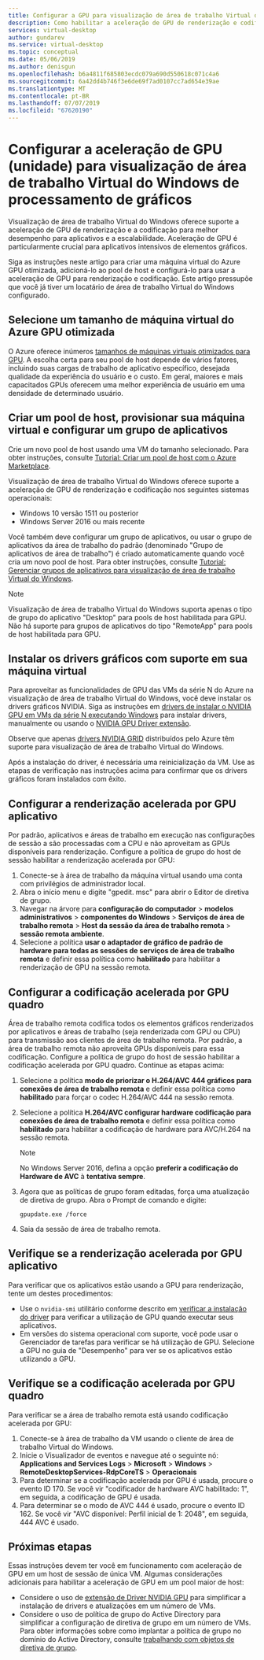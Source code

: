 ```yaml
---
title: Configurar a GPU para visualização de área de trabalho Virtual do Windows - Azure
description: Como habilitar a aceleração de GPU de renderização e codificação na visualização de área de trabalho Virtual do Windows.
services: virtual-desktop
author: gundarev
ms.service: virtual-desktop
ms.topic: conceptual
ms.date: 05/06/2019
ms.author: denisgun
ms.openlocfilehash: b6a4811f685803ecdc079a690d550618c071c4a6
ms.sourcegitcommit: 6a42dd4b746f3e6de69f7ad0107cc7ad654e39ae
ms.translationtype: MT
ms.contentlocale: pt-BR
ms.lasthandoff: 07/07/2019
ms.locfileid: "67620190"
---
```

# <a name="configure-graphics-processing-unit-gpu-acceleration-for-windows-virtual-desktop-preview"></a>Configurar a aceleração de GPU (unidade) para visualização de área de trabalho Virtual do Windows de processamento de gráficos

Visualização de área de trabalho Virtual do Windows oferece suporte a aceleração de GPU de renderização e a codificação para melhor desempenho para aplicativos e a escalabilidade. Aceleração de GPU é particularmente crucial para aplicativos intensivos de elementos gráficos.

Siga as instruções neste artigo para criar uma máquina virtual do Azure GPU otimizada, adicioná-lo ao pool de host e configurá-lo para usar a aceleração de GPU para renderização e codificação. Este artigo pressupõe que você já tiver um locatário de área de trabalho Virtual do Windows configurado.

## <a name="select-a-gpu-optimized-azure-virtual-machine-size"></a>Selecione um tamanho de máquina virtual do Azure GPU otimizada

O Azure oferece inúmeros [tamanhos de máquinas virtuais otimizados para GPU](/azure/virtual-machines/windows/sizes-gpu). A escolha certa para seu pool de host depende de vários fatores, incluindo suas cargas de trabalho de aplicativo específico, desejada qualidade da experiência do usuário e o custo. Em geral, maiores e mais capacitados GPUs oferecem uma melhor experiência de usuário em uma densidade de determinado usuário.

## <a name="create-a-host-pool-provision-your-virtual-machine-and-configure-an-app-group"></a>Criar um pool de host, provisionar sua máquina virtual e configurar um grupo de aplicativos

Crie um novo pool de host usando uma VM do tamanho selecionado. Para obter instruções, consulte [Tutorial: Criar um pool de host com o Azure Marketplace](/azure/virtual-desktop/create-host-pools-azure-marketplace).

Visualização de área de trabalho Virtual do Windows oferece suporte a aceleração de GPU de renderização e codificação nos seguintes sistemas operacionais:

* Windows 10 versão 1511 ou posterior
* Windows Server 2016 ou mais recente

Você também deve configurar um grupo de aplicativos, ou usar o grupo de aplicativos da área de trabalho do padrão (denominado "Grupo de aplicativos de área de trabalho") é criado automaticamente quando você cria um novo pool de host. Para obter instruções, consulte [Tutorial: Gerenciar grupos de aplicativos para visualização de área de trabalho Virtual do Windows](/azure/virtual-desktop/manage-app-groups).

>[!NOTE]
>Visualização de área de trabalho Virtual do Windows suporta apenas o tipo de grupo do aplicativo "Desktop" para pools de host habilitada para GPU. Não há suporte para grupos de aplicativos do tipo "RemoteApp" para pools de host habilitada para GPU.

## <a name="install-supported-graphics-drivers-in-your-virtual-machine"></a>Instalar os drivers gráficos com suporte em sua máquina virtual

Para aproveitar as funcionalidades de GPU das VMs da série N do Azure na visualização de área de trabalho Virtual do Windows, você deve instalar os drivers gráficos NVIDIA. Siga as instruções em [drivers de instalar o NVIDIA GPU em VMs da série N executando Windows](/azure/virtual-machines/windows/n-series-driver-setup) para instalar drivers, manualmente ou usando o [NVIDIA GPU Driver extensão](/azure/virtual-machines/extensions/hpccompute-gpu-windows).

Observe que apenas [drivers NVIDIA GRID](/azure/virtual-machines/windows/n-series-driver-setup#nvidia-grid-drivers) distribuídos pelo Azure têm suporte para visualização de área de trabalho Virtual do Windows.

Após a instalação do driver, é necessária uma reinicialização da VM. Use as etapas de verificação nas instruções acima para confirmar que os drivers gráficos foram instalados com êxito.

## <a name="configure-gpu-accelerated-app-rendering"></a>Configurar a renderização acelerada por GPU aplicativo

Por padrão, aplicativos e áreas de trabalho em execução nas configurações de sessão a são processadas com a CPU e não aproveitam as GPUs disponíveis para renderização. Configure a política de grupo do host de sessão habilitar a renderização acelerada por GPU:

1. Conecte-se à área de trabalho da máquina virtual usando uma conta com privilégios de administrador local.
2. Abra o início menu e digite "gpedit. msc" para abrir o Editor de diretiva de grupo.
3. Navegar na árvore para **configuração do computador** > **modelos administrativos** > **componentes do Windows**  >   **Serviços de área de trabalho remota** > **Host da sessão da área de trabalho remota** > **sessão remota ambiente**.
4. Selecione a política **usar o adaptador de gráfico de padrão de hardware para todas as sessões de serviços de área de trabalho remota** e definir essa política como **habilitado** para habilitar a renderização de GPU na sessão remota.

## <a name="configure-gpu-accelerated-frame-encoding"></a>Configurar a codificação acelerada por GPU quadro

Área de trabalho remota codifica todos os elementos gráficos renderizados por aplicativos e áreas de trabalho (seja renderizada com GPU ou CPU) para transmissão aos clientes de área de trabalho remota. Por padrão, a área de trabalho remota não aproveita GPUs disponíveis para essa codificação. Configure a política de grupo do host de sessão habilitar a codificação acelerada por GPU quadro. Continue as etapas acima:

1. Selecione a política **modo de priorizar o H.264/AVC 444 gráficos para conexões de área de trabalho remota** e definir essa política como **habilitado** para forçar o codec H.264/AVC 444 na sessão remota.
2. Selecione a política **H.264/AVC configurar hardware codificação para conexões de área de trabalho remota** e definir essa política como **habilitado** para habilitar a codificação de hardware para AVC/H.264 na sessão remota.

    >[!NOTE]
    >No Windows Server 2016, defina a opção **preferir a codificação do Hardware de AVC** à **tentativa sempre**.

3. Agora que as políticas de grupo foram editadas, força uma atualização de diretiva de grupo. Abra o Prompt de comando e digite:

    ```batch
    gpupdate.exe /force
    ```

4. Saia da sessão de área de trabalho remota.

## <a name="verify-gpu-accelerated-app-rendering"></a>Verifique se a renderização acelerada por GPU aplicativo

Para verificar que os aplicativos estão usando a GPU para renderização, tente um destes procedimentos:

* Use o `nvidia-smi` utilitário conforme descrito em [verificar a instalação do driver](/azure/virtual-machines/windows/n-series-driver-setup#verify-driver-installation) para verificar a utilização de GPU quando executar seus aplicativos.
* Em versões do sistema operacional com suporte, você pode usar o Gerenciador de tarefas para verificar se há utilização de GPU. Selecione a GPU no guia de "Desempenho" para ver se os aplicativos estão utilizando a GPU.

## <a name="verify-gpu-accelerated-frame-encoding"></a>Verifique se a codificação acelerada por GPU quadro

Para verificar se a área de trabalho remota está usando codificação acelerada por GPU:

1. Conecte-se à área de trabalho da VM usando o cliente de área de trabalho Virtual do Windows.
2. Inicie o Visualizador de eventos e navegue até o seguinte nó: **Applications and Services Logs** > **Microsoft** > **Windows** > **RemoteDesktopServices-RdpCoreTS**  >  **Operacionais**
3. Para determinar se a codificação acelerada por GPU é usada, procure o evento ID 170. Se você vir "codificador de hardware AVC habilitado: 1", em seguida, a codificação de GPU é usada.
4. Para determinar se o modo de AVC 444 é usado, procure o evento ID 162. Se você vir "AVC disponível: Perfil inicial de 1: 2048", em seguida, 444 AVC é usado.

## <a name="next-steps"></a>Próximas etapas

Essas instruções devem ter você em funcionamento com aceleração de GPU em um host de sessão de única VM. Algumas considerações adicionais para habilitar a aceleração de GPU em um pool maior de host:

* Considere o uso de [extensão de Driver NVIDIA GPU](/azure/virtual-machines/extensions/hpccompute-gpu-windows) para simplificar a instalação de drivers e atualizações em um número de VMs.
* Considere o uso de política de grupo do Active Directory para simplificar a configuração de diretiva de grupo em um número de VMs. Para obter informações sobre como implantar a política de grupo no domínio do Active Directory, consulte [trabalhando com objetos de diretiva de grupo](https://go.microsoft.com/fwlink/p/?LinkId=620889).
